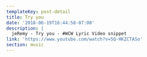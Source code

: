```yaml
---
templateKey: post-detail
title: Try you
date: '2018-06-19T16:44:58-07:00'
description: |
  jeRemy - Try you - #WCW Lyric Video snippet
link: 'https://www.youtube.com/watch?v=5Q-HKZCTASo'
section: music
---
```



